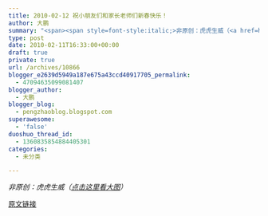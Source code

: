 ```yaml
---
title: 2010-02-12 祝小朋友们和家长老师们新春快乐！
author: 大鹏
summary: "<span><span style=font-style:italic;>非原创：虎虎生威（<a href=https://vloeya.bay.livefilestore.com/y1pcwncnm1TzEa2c4yoGhT9yj2KuR_jRU4VApVNRnNn1irnx4LcutlL31XTh15_wb8hce9Ap3zKuzaIi1rKN7iPvtBlb5NExyDz/WishesFromPeng2010.jpg>点击这里看大图</a>）</span><br /><a href=https://gsqqvq.bay.livefilestore.com/y1mmMF8TpEfmk2UrTzJWU1pnM1EgrZxepromXUQAog3hdA7KvDTPyf_FVRehBJMeDmiLVcK9hUQuoTQoQ_Fmtd2YcqnAV1zsxWadj9ZMHvUHWK_ayzY31Wm9-VkCbo6vMb35dO4AvFb_y-6_1PHtZqfTw/WishesFromPeng2010.jpg rel=WLPP;url=https://gsqqvq.bay.livefilestore.com/y1mmMF8TpEfmk2UrTzJWU1pnM1EgrZxepromXUQAog3hdA7KvDTPyf_FVRehBJMeDmiLVcK9hUQuoTQoQ_Fmtd2YcqnAV1zsxWadj9ZMHvUHWK_ayzY31Wm9-VkCbo6vMb35dO4AvFb_y-6_1PHtZqfTw/WishesFromPeng2010.jpg><img src=https://gsqqvq.bay.livefilestore.com/y1mmMF8TpEfmk2UrTzJWU1pnM1EgrZxepromXUQAog3hdA7KvDTPyf_FVRehBJMeDmiLVcK9hUQuoTQoQ_Fmtd2YcqnAV1zsxWadj9ZMHvUHWK_ayzY31Wm9-VkCbo6vMb35dO4AvFb_y-6_1PHtZqfTw/WishesFromPeng2010.jpg alt= /></a></span>"
type: post
date: 2010-02-11T16:33:00+00:00
draft: true
private: true
url: /archives/10866
blogger_e2639d5949a187e675a43ccd40917705_permalink:
  - 47094635099081407
blogger_author:
  - 大鹏
blogger_blog:
  - pengzhaoblog.blogspot.com
superawesome:
  - 'false'
duoshuo_thread_id:
  - 1360835854884405301
categories:
  - 未分类

---
```

<span><span style="font-style:italic;">非原创：虎虎生威（<a href="https://vloeya.bay.livefilestore.com/y1pcwncnm1TzEa2c4yoGhT9yj2KuR_jRU4VApVNRnNn1irnx4LcutlL31XTh15_wb8hce9Ap3zKuzaIi1rKN7iPvtBlb5NExyDz/WishesFromPeng2010.jpg">点击这里看大图</a>）</span><br /><a href="https://gsqqvq.bay.livefilestore.com/y1mmMF8TpEfmk2UrTzJWU1pnM1EgrZxepromXUQAog3hdA7KvDTPyf_FVRehBJMeDmiLVcK9hUQuoTQoQ_Fmtd2YcqnAV1zsxWadj9ZMHvUHWK_ayzY31Wm9-VkCbo6vMb35dO4AvFb_y-6_1PHtZqfTw/WishesFromPeng2010.jpg" rel="WLPP;url=https://gsqqvq.bay.livefilestore.com/y1mmMF8TpEfmk2UrTzJWU1pnM1EgrZxepromXUQAog3hdA7KvDTPyf_FVRehBJMeDmiLVcK9hUQuoTQoQ_Fmtd2YcqnAV1zsxWadj9ZMHvUHWK_ayzY31Wm9-VkCbo6vMb35dO4AvFb_y-6_1PHtZqfTw/WishesFromPeng2010.jpg"><img src="https://gsqqvq.bay.livefilestore.com/y1mmMF8TpEfmk2UrTzJWU1pnM1EgrZxepromXUQAog3hdA7KvDTPyf_FVRehBJMeDmiLVcK9hUQuoTQoQ_Fmtd2YcqnAV1zsxWadj9ZMHvUHWK_ayzY31Wm9-VkCbo6vMb35dO4AvFb_y-6_1PHtZqfTw/WishesFromPeng2010.jpg" alt="" /></a></span>

[原文链接](http://dapengde.comry: "<span><span style=font-style:italic;>非原创：虎虎生威（<a href=https://vloeya.bay.livefilestore.com/y1pcwncnm1TzEa2c4yoGhT9yj2KuR_jRU4VApVNRnNn1irnx4LcutlL31XTh15_wb8hce9Ap3zKuzaIi1rKN7iPvtBlb5NExyDz/WishesFromPeng2010.jpg>点击这里看大图</a>）</span><br /><a href=https://gsqqvq.bay.livefilestore.com/y1mmMF8TpEfmk2UrTzJWU1pnM1EgrZxepromXUQAog3hdA7KvDTPyf_FVRehBJMeDmiLVcK9hUQuoTQoQ_Fmtd2YcqnAV1zsxWadj9ZMHvUHWK_ayzY31Wm9-VkCbo6vMb35dO4AvFb_y-6_1PHtZqfTw/WishesFromPeng2010.jpg rel=WLPP;url=https://gsqqvq.bay.livefilestore.com/y1mmMF8TpEfmk2UrTzJWU1pnM1EgrZxepromXUQAog3hdA7KvDTPyf_FVRehBJMeDmiLVcK9hUQuoTQoQ_Fmtd2YcqnAV1zsxWadj9ZMHvUHWK_ayzY31Wm9-VkCbo6vMb35dO4AvFb_y-6_1PHtZqfTw/WishesFromPeng2010.jpg><img src=https://gsqqvq.bay.livefilestore.com/y1mmMF8TpEfmk2UrTzJWU1pnM1EgrZxepromXUQAog3hdA7KvDTPyf_FVRehBJMeDmiLVcK9hUQuoTQoQ_Fmtd2YcqnAV1zsxWadj9ZMHvUHWK_ayzY31Wm9-VkCbo6vMb35dO4AvFb_y-6_1PHtZqfTw/WishesFromPeng2010.jpg alt= /></a></span>")

